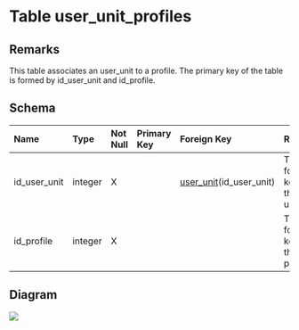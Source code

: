 # Table user\_unit\_profiles #
## Remarks ##
This table associates an user\_unit to a profile.
The primary key of the table is formed by id\_user\_unit and id\_profile.

## Schema ##
| **Name** | **Type** | **Not Null** | **Primary Key** | **Foreign Key** | **Remarks** |
|:---------|:---------|:-------------|:----------------|:----------------|:------------|
| id\_user\_unit | integer  | X            |                 | [user\_unit](user_unit.md)(id\_user\_unit) | This is a foreign key to the table user\_unit. |
| id\_profile | integer  | X            |                 |                 | This is a foreign key to the table profile. |

## Diagram ##
<img src='http://www.sigmah.org/svg_load.php?file=http://sigma-h.googlecode.com/svn/wiki/diagrams/user_unit_profiles.svg' />
